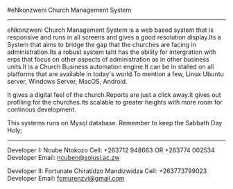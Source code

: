 #eNkonzweni Church Management System
******************************************************************
eNkonzweni Church Management System is a web based system that is responsive and 
runs in all screens and gives a good resolution display.Its a System that aims
to bridge the gap that the churches are facing in administration.Its a robust system 
taht has the ability for intergration with erps that focus on other aspects 
of administration as in other business units.It is a Church Business automation
engine.It can be in stalled on all platforms that are available in today's world.To mention a few, 
Linux Ubuntu server, Windows Server, MacOS, Android.


It gives a digital feel of the church.Reports are just a click away.It gives out profiling
for the churches.Its scalable to greater heights with more room for continous development.

This systems runs on Mysql database.
Remember to keep the Sabbath Day Holy;
*******************************************************************
Developer I: 	      Ncube Ntokozo
Cell:							  +263712 948663 OR +263774 002534
Developer Email:				ncuben@solusi.ac.zw

Developer II: Fortunate Chiratidzo Mandizwidza
Cell:                           +263773799023
Developer Email: 				fcmurenzvi@gmail.com


